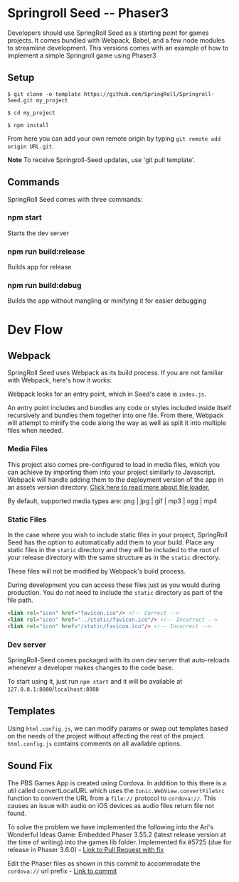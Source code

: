 # Springroll Seed -- Phaser3

Developers should use SpringRoll Seed as a starting point for games projects. It comes bundled with Webpack, Babel, and a few node modules to streamline development. This versions comes with an example of how to implement a simple Springroll game using Phaser3

## Setup

```
$ git clone -o template https://github.com/SpringRoll/Springroll-Seed.git my_project

$ cd my_project

$ npm install
```
From here you can add your own remote origin by typing `git remote add origin URL.git`.

__Note__ To receive Springroll-Seed updates, use 'git pull template'.

## Commands

SpringRoll Seed comes with three commands:

### npm start

Starts the dev server

### npm run build:release

Builds app for release

### npm run build:debug

Builds the app without mangling or minifying it for easier debugging

# Dev Flow

## Webpack

SpringRoll Seed uses Webpack as its build process. If you are not familiar with Webpack, here's how it works:

Webpack looks for an entry point, which in Seed's case is `index.js`.

An entry point includes and bundles any code or styles included inside itself recursively and bundles them together into one file. From there, Webpack will attempt to minify the code along the way as well as split it into multiple files when needed.

### Media Files

This project also comes pre-configured to load in media files, which you can achieve by importing them into your project similarly to Javascript. Webpack will handle adding them to the deployment version of the app in an assets version directory.
[Click here to read more about file loader.](https://github.com/webpack-contrib/file-loader)

By default, supported media types are: png | jpg | gif | mp3 | ogg | mp4

### Static Files

In the case where you wish to include static files in your project, SpringRoll Seed has the option to automatically add them to your build. Place any static files in the `static` directory and they will be included to the root of your release directory with the same structure as in the `static` directory.

These files will not be modified by Webpack's build process.

During development you can access these files just as you would during production. You do not need to include the `static` directory as part of the file path.

```html
<link rel="icon" href="favicon.ico"/> <!-- Correct -->
<link rel="icon" href="../static/favicon.ico"/> <!-- Incorrect -->
<link rel="icon" href="/static/favicon.ico"/> <!-- Incorrect -->
```

### Dev server

SpringRoll-Seed comes packaged with its own dev server that auto-reloads whenever a developer makes changes to the code base.

To start using it, just run `npm start` and it will be available at `127.0.0.1:8080`/`localhost:8080`

## Templates

Using `html.config.js`, we can modify params or swap out templates based on the needs of the project without affecting the rest of the project. `html.config.js` contains comments on all available options.

## Sound Fix

The PBS Games App is created using Cordova. In addition to this there is a util called convertLocalURL which uses the `Ionic.WebView.convertFileSrc` function to convert the URL from a `file://` protocol to `cordova://`. This causes an issue with audio on iOS devices as audio files return file not found.

To solve the problem we have implemented the following into the Ari's Wonderful Ideas Game:
Embedded Phaser 3.55.2 (latest release version at the time of writing) into the games lib folder. Implemented fix #5725 (due for release in Phaser 3.6.0) - [Link to Pull Request with fix](https://github.com/photonstorm/phaser/pull/5725)

Edit the Phaser files as shown in this commit to accommodate the `cordova://` url prefix - [Link to commit](https://github.com/pbs/elinor-wonders-why-aris-wonderful-ideas/commit/362061cf7c1c5fcf11803209cee6162f1e36495b)